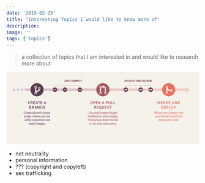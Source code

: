 ```yaml
---
date: '2019-02-25'
title: "Interesting Topics I would like to know more of"
description: 
image: ''
tags: ['Topics']
---
```

> a collection of topics that I am interested in and would like to research more about

![](./githubflow.PNG)

- net neutrality
- personal information
- ??? (copyright and copyleft)
- sex trafficking